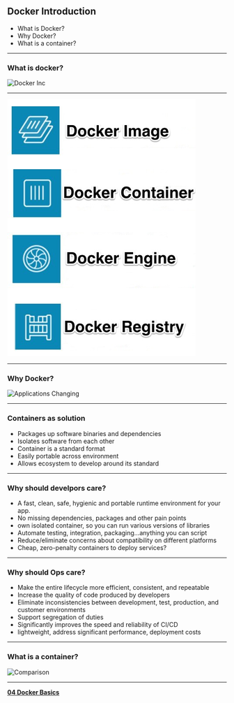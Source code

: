## Docker Introduction

- What is Docker?
- Why Docker?
- What is a container?

---

### What is docker?

![Docker Inc](images/docker_inc.jpg)

---

![Docker Basics](images/docker_basics.jpg)

---

### Why Docker?

![Applications Changing](images/docker_apps_changing.jpg)

---

### Containers as solution

- Packages up software binaries and dependencies
- Isolates software from each other 
- Container is a standard format
- Easily portable across environment
- Allows ecosystem to develop around its standard

---

### Why should develpors care?

- A fast, clean, safe, hygienic and portable runtime environment for your app.
- No missing dependencies, packages and other pain points
- own isolated container, so you can run various versions of libraries
- Automate testing, integration, packaging…anything you can script 
- Reduce/eliminate concerns about compatibility on different platforms
- Cheap, zero-penalty containers to deploy services?

---

### Why should Ops care?

- Make the entire lifecycle more efficient, consistent, and repeatable
- Increase the quality of code produced by developers
- Eliminate inconsistencies between development, test, production, and customer environments
- Support segregation of duties
- Significantly improves the speed and reliability of CI/CD
- lightweight, address significant performance, deployment costs

---

### What is a container?

![Comparison](images/systems_comparison.jpg)

---

[__04 Docker Basics__](..)

